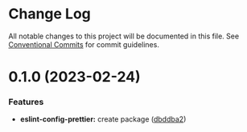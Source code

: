 # Change Log

All notable changes to this project will be documented in this file.
See [Conventional Commits](https://conventionalcommits.org) for commit guidelines.

# 0.1.0 (2023-02-24)


### Features

* **eslint-config-prettier:** create package ([dbddba2](https://github.com/meludi/eslint-config/commit/dbddba235fbe4a6ff650dd97f89fe618e5c7ee43))
